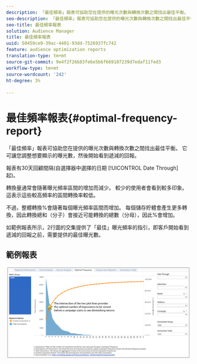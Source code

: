 ```yaml
---
description: 「最佳頻率」報表可協助您在提供的曝光次數與轉換次數之間找出最佳平衡。 它可讓您調整想要顯示的曝光數，然後開始看到遞減的回報。
seo-description: 「最佳頻率」報表可協助您在提供的曝光次數與轉換次數之間找出最佳平衡。 它可讓您調整想要顯示的曝光數，然後開始看到遞減的回報。
seo-title: 最佳頻率報表
solution: Audience Manager
title: 最佳頻率報表
uuid: 50459ce9-39ac-4401-93dd-7526937fc742
feature: audience optimization reports
translation-type: tm+mt
source-git-commit: 9e4f2f26b83fe6e5b6f669107239d7edaf11fed3
workflow-type: tm+mt
source-wordcount: '242'
ht-degree: 3%

---
```



# 最佳頻率報表{#optimal-frequency-report}

「最佳頻率」報表可協助您在提供的曝光次數與轉換次數之間找出最佳平衡。 它可讓您調整想要顯示的曝光數，然後開始看到遞減的回報。

報表有30天回顧間隔(自選擇器中選擇的日期 [!UICONTROL Date Through] 起)。

轉換量通常會隨著曝光頻率區間的增加而減少。 較少的使用者會看到較多印象。 這表示這些較高頻率的區間轉換率較低。

不過，整體轉換%會隨著每個曝光頻率區間而增加。 每個儲存貯體會產生更多轉換，因此轉換總和（分子）會接近可能轉換的總數（分母），因此%會增加。

如範例報表所示，2行圖的交集提供了「最佳」曝光頻率的指引，即客戶開始看到遞減的回報之前，需要提供的最佳曝光數。

## 範例報表

![最優頻率](assets/optimal-frequency2.png)